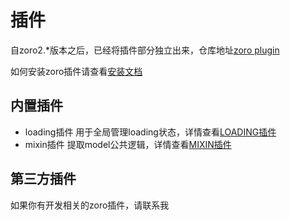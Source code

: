 # 插件

自zoro2.*版本之后，已经将插件部分独立出来，仓库地址[zoro plugin](https://github.com/FaureWu/zoro-plugin)

如何安装zoro插件请查看[安装文档](/INSTALL.md)

## 内置插件

* loading插件 用于全局管理loading状态，详情查看[LOADING插件](/PLUGIN/LOADING.md)
* mixin插件 提取model公共逻辑，详情查看[MIXIN插件](/PLUGIN/MIXIN.md)

##  第三方插件

如果你有开发相关的zoro插件，请联系我


